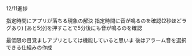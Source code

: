 12/11進捗

指定時間にアプリが落ちる現象の解決
指定時間に音が鳴るのを確認(2秒ほどラグあり)
[あと5分]を押すことで5分後にも音が鳴るのを確認

最低限の目覚ましアプリとしては機能していると思いま
後はアラーム音を選択できる仕組みの作成

